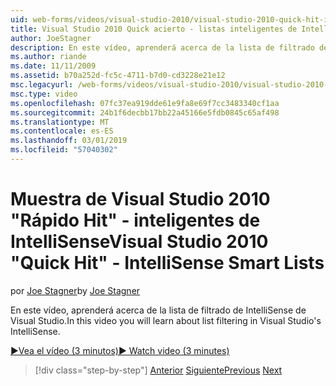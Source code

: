 ```yaml
---
uid: web-forms/videos/visual-studio-2010/visual-studio-2010-quick-hit-intellisense-smart-lists
title: Visual Studio 2010 Quick acierto - listas inteligentes de IntelliSense
author: JoeStagner
description: En este vídeo, aprenderá acerca de la lista de filtrado de IntelliSense de Visual Studio.
ms.author: riande
ms.date: 11/11/2009
ms.assetid: b70a252d-fc5c-4711-b7d0-cd3228e21e12
msc.legacyurl: /web-forms/videos/visual-studio-2010/visual-studio-2010-quick-hit-intellisense-smart-lists
msc.type: video
ms.openlocfilehash: 07fc37ea919dde61e9fa8e69f7cc3483340cf1aa
ms.sourcegitcommit: 24b1f6decbb17bb22a45166e5fdb0845c65af498
ms.translationtype: MT
ms.contentlocale: es-ES
ms.lasthandoff: 03/01/2019
ms.locfileid: "57040302"
---
```

<a name="visual-studio-2010-quick-hit---intellisense-smart-lists"></a><span data-ttu-id="c880a-103">Muestra de Visual Studio 2010 "Rápido Hit" - inteligentes de IntelliSense</span><span class="sxs-lookup"><span data-stu-id="c880a-103">Visual Studio 2010 "Quick Hit" - IntelliSense Smart Lists</span></span>
====================
<span data-ttu-id="c880a-104">por [Joe Stagner](https://github.com/JoeStagner)</span><span class="sxs-lookup"><span data-stu-id="c880a-104">by [Joe Stagner](https://github.com/JoeStagner)</span></span>

<span data-ttu-id="c880a-105">En este vídeo, aprenderá acerca de la lista de filtrado de IntelliSense de Visual Studio.</span><span class="sxs-lookup"><span data-stu-id="c880a-105">In this video you will learn about list filtering in Visual Studio's IntelliSense.</span></span>

[<span data-ttu-id="c880a-106">&#9654;Vea el vídeo (3 minutos)</span><span class="sxs-lookup"><span data-stu-id="c880a-106">&#9654; Watch video (3 minutes)</span></span>](https://channel9.msdn.com/Blogs/ASP-NET-Site-Videos/visual-studio-2010-quick-hit-intellisense-smart-lists)

> [!div class="step-by-step"]
> <span data-ttu-id="c880a-107">[Anterior](visual-studio-2010-quick-hit-code-search-view-hierarchy.md)
> [Siguiente](visual-studio-2010-quick-hit-multi-monitor-support.md)</span><span class="sxs-lookup"><span data-stu-id="c880a-107">[Previous](visual-studio-2010-quick-hit-code-search-view-hierarchy.md)
[Next](visual-studio-2010-quick-hit-multi-monitor-support.md)</span></span>
